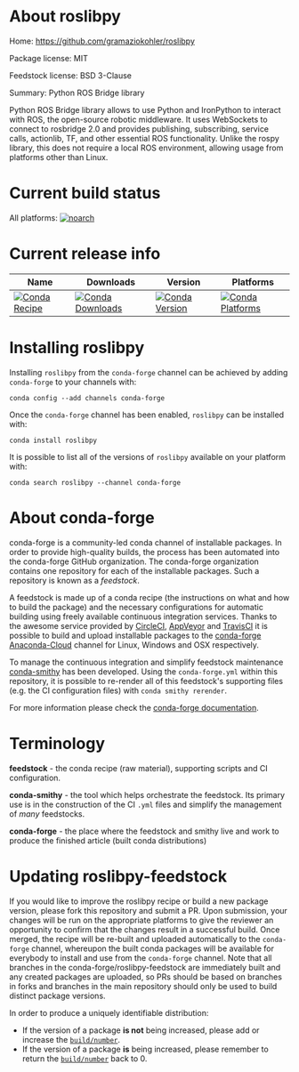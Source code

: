 About roslibpy
==============

Home: https://github.com/gramaziokohler/roslibpy

Package license: MIT

Feedstock license: BSD 3-Clause

Summary: Python ROS Bridge library

Python ROS Bridge library allows to use Python and IronPython to interact
with ROS, the open-source robotic middleware. It uses WebSockets to
connect to rosbridge 2.0 and provides publishing, subscribing, service
calls, actionlib, TF, and other essential ROS functionality.
Unlike the rospy library, this does not require a local ROS environment,
allowing usage from platforms other than Linux.


Current build status
====================

All platforms:
[![noarch](https://img.shields.io/circleci/project/github/conda-forge/roslibpy-feedstock/master.svg?label=noarch)](https://circleci.com/gh/conda-forge/roslibpy-feedstock)

Current release info
====================

| Name | Downloads | Version | Platforms |
| --- | --- | --- | --- |
| [![Conda Recipe](https://img.shields.io/badge/recipe-roslibpy-green.svg)](https://anaconda.org/conda-forge/roslibpy) | [![Conda Downloads](https://img.shields.io/conda/dn/conda-forge/roslibpy.svg)](https://anaconda.org/conda-forge/roslibpy) | [![Conda Version](https://img.shields.io/conda/vn/conda-forge/roslibpy.svg)](https://anaconda.org/conda-forge/roslibpy) | [![Conda Platforms](https://img.shields.io/conda/pn/conda-forge/roslibpy.svg)](https://anaconda.org/conda-forge/roslibpy) |

Installing roslibpy
===================

Installing `roslibpy` from the `conda-forge` channel can be achieved by adding `conda-forge` to your channels with:

```
conda config --add channels conda-forge
```

Once the `conda-forge` channel has been enabled, `roslibpy` can be installed with:

```
conda install roslibpy
```

It is possible to list all of the versions of `roslibpy` available on your platform with:

```
conda search roslibpy --channel conda-forge
```


About conda-forge
=================

conda-forge is a community-led conda channel of installable packages.
In order to provide high-quality builds, the process has been automated into the
conda-forge GitHub organization. The conda-forge organization contains one repository
for each of the installable packages. Such a repository is known as a *feedstock*.

A feedstock is made up of a conda recipe (the instructions on what and how to build
the package) and the necessary configurations for automatic building using freely
available continuous integration services. Thanks to the awesome service provided by
[CircleCI](https://circleci.com/), [AppVeyor](https://www.appveyor.com/)
and [TravisCI](https://travis-ci.org/) it is possible to build and upload installable
packages to the [conda-forge](https://anaconda.org/conda-forge)
[Anaconda-Cloud](https://anaconda.org/) channel for Linux, Windows and OSX respectively.

To manage the continuous integration and simplify feedstock maintenance
[conda-smithy](https://github.com/conda-forge/conda-smithy) has been developed.
Using the ``conda-forge.yml`` within this repository, it is possible to re-render all of
this feedstock's supporting files (e.g. the CI configuration files) with ``conda smithy rerender``.

For more information please check the [conda-forge documentation](https://conda-forge.org/docs/).

Terminology
===========

**feedstock** - the conda recipe (raw material), supporting scripts and CI configuration.

**conda-smithy** - the tool which helps orchestrate the feedstock.
                   Its primary use is in the construction of the CI ``.yml`` files
                   and simplify the management of *many* feedstocks.

**conda-forge** - the place where the feedstock and smithy live and work to
                  produce the finished article (built conda distributions)


Updating roslibpy-feedstock
===========================

If you would like to improve the roslibpy recipe or build a new
package version, please fork this repository and submit a PR. Upon submission,
your changes will be run on the appropriate platforms to give the reviewer an
opportunity to confirm that the changes result in a successful build. Once
merged, the recipe will be re-built and uploaded automatically to the
`conda-forge` channel, whereupon the built conda packages will be available for
everybody to install and use from the `conda-forge` channel.
Note that all branches in the conda-forge/roslibpy-feedstock are
immediately built and any created packages are uploaded, so PRs should be based
on branches in forks and branches in the main repository should only be used to
build distinct package versions.

In order to produce a uniquely identifiable distribution:
 * If the version of a package **is not** being increased, please add or increase
   the [``build/number``](https://conda.io/docs/user-guide/tasks/build-packages/define-metadata.html#build-number-and-string).
 * If the version of a package **is** being increased, please remember to return
   the [``build/number``](https://conda.io/docs/user-guide/tasks/build-packages/define-metadata.html#build-number-and-string)
   back to 0.
